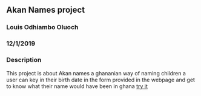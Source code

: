 ## Akan Names project
### Louis Odhiambo Oluoch
### 12/1/2019

### Description
This project is about Akan names a ghananian way of naming children 
a user can key in their birth date in the form provided in the webpage 
and get to know what their name would have been in ghana [try it](https://louis-crypto.github.io/Akan-names-project.github.io/)
